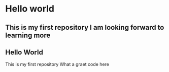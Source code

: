 # Hello world
This is my first repository
I am looking forward to learning more
-----
## Hello World
This is my first repository
What a graet code here 
